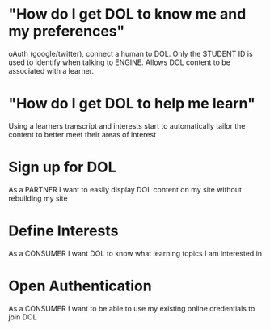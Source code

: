 # "How do I get DOL to know me and my preferences"

oAuth (google/twitter), connect a human to DOL. Only the STUDENT ID is used to identify when talking to ENGINE. Allows DOL content to be associated with a learner.

# "How do I get DOL to help me learn"
Using a learners transcript and interests start to automatically tailor the content to better meet their areas of interest

# Sign up for DOL

As a PARTNER I want to easily display DOL content on my site without rebuilding my site

# Define Interests

As a CONSUMER I want DOL to know what learning topics I am interested in

# Open Authentication

As a CONSUMER I want to be able to use my existing online credentials to join DOL
